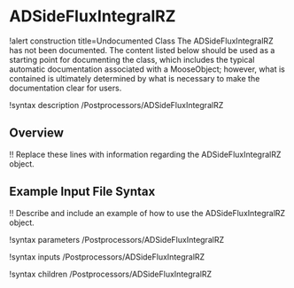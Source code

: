 # ADSideFluxIntegralRZ

!alert construction title=Undocumented Class
The ADSideFluxIntegralRZ has not been documented. The content listed below should be used as a starting point for
documenting the class, which includes the typical automatic documentation associated with a
MooseObject; however, what is contained is ultimately determined by what is necessary to make the
documentation clear for users.

!syntax description /Postprocessors/ADSideFluxIntegralRZ

## Overview

!! Replace these lines with information regarding the ADSideFluxIntegralRZ object.

## Example Input File Syntax

!! Describe and include an example of how to use the ADSideFluxIntegralRZ object.

!syntax parameters /Postprocessors/ADSideFluxIntegralRZ

!syntax inputs /Postprocessors/ADSideFluxIntegralRZ

!syntax children /Postprocessors/ADSideFluxIntegralRZ
